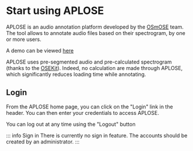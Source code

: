 # Start using APLOSE

APLOSE is an audio annotation platform developed by the [OSmOSE](https://osmose.ifremer.fr) team.
The tool allows to annotate audio files based on their spectrogram, by one or more users.

A demo can be viewed [here](https://www.youtube.com/watch?v=nwANvyMx-Wg)

APLOSE uses pre-segmented audio and pre-calculated spectrogram (thanks to
the [OSEKit](https://github.com/Project-OSmOSE/OSEkit)).
Indeed, no calculation are made through APLOSE, which significantly reduces loading time while annotating.

## Login

From the APLOSE home page, you can click on the "Login" link in the header.
You can then enter your credentials to access APLOSE.

You can log out at any time using the "Logout" button

::: info Sign in
There is currently no sign in feature. The accounts should be created by an administrator.
:::
